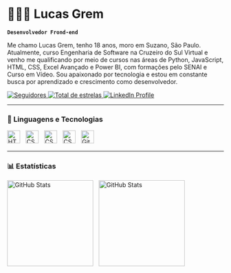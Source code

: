 # 🧑🏻‍💻 Lucas Grem

**`Desenvolvedor Frond-end`**

Me chamo Lucas Grem, tenho 18 anos, moro em Suzano, São Paulo. Atualmente, curso Engenharia de Software na Cruzeiro do Sul Virtual e venho me qualificando por meio de cursos nas áreas de Python, JavaScript, HTML, CSS, Excel Avançado e Power BI, com formações pelo SENAI e Curso em Vídeo. Sou apaixonado por tecnologia e estou em constante busca por aprendizado e crescimento como desenvolvedor.

<p align="left">
    <a href="https://github.com/LucasGrem?tab=followers">
        <img 
            alt="Seguidores" 
            title="Me siga no GitHub" 
            src="https://custom-icon-badges.demolab.com/github/followers/LucasGrem?color=236ad3&labelColor=1155ba&style=for-the-badge&logo=github&label=Seguidores&logoColor=white"
        />
    </a>
        <a href="https://github.com/LucasGrem?tab=repositories&sort=stargazers" target="_blank">
        <img 
            alt="Total de estrelas" 
            title="Total de estrelas GitHub" 
            src="https://custom-icon-badges.demolab.com/github/stars/LucasGrem?color=236ad3&style=for-the-badge&labelColor=1155ba&logo=star&label=estrelas"
        />
    <a href="https://www.linkedin.com/in/lucas-grem-762413345/">
        <img 
        alt="LinkedIn Profile" 
        title="Conecte-se comigo no LinkedIn"
            src="https://custom-icon-badges.demolab.com/badge/LinkedIn-Perfil-0A66C2?logo=linke&logoColor=236ad3&style=for-the-badge&labelColor=white"
        />
    </a>
</p>

---


### 🤖 Linguagens e Tecnologias

<img 
    align="left" 
    alt="HTML"
    title="HTML" 
    width="30px" 
    style="padding-right: 10px;" 
    src="https://cdn.jsdelivr.net/gh/devicons/devicon@latest/icons/html5/html5-original.svg" 
/>

<img 
    align="left" 
    alt="CSS"
    title="CSS" 
    width="30px" 
    style="padding-right: 10px;"
    src="https://cdn.jsdelivr.net/gh/devicons/devicon@latest/icons/css3/css3-original.svg"
/>

<img 
    align="left" 
    alt="CSS"
    title="CSS" 
    width="30px" 
    style="padding-right: 10px;"
    src="https://cdn.jsdelivr.net/gh/devicons/devicon@latest/icons/python/python-original.svg"
/>

<img 
    align="left" 
    alt="CSS"
    title="CSS" 
    width="30px" 
    style="padding-right: 10px;"
    src="https://cdn.jsdelivr.net/gh/devicons/devicon@latest/icons/javascript/javascript-original.svg"
/>

<img 
    align="left" 
    alt="Git" 
    title="Git"
    width="30px" 
    style="padding-right: 10px;" 
    src="https://cdn.jsdelivr.net/gh/devicons/devicon@latest/icons/git/git-original.svg" 
/>

<br/>
<br/>

---

### 📊 Estatísticas

<img 
    align="left" 
    alt="GitHub Stats" 
    height="200" 
    style="padding-right: 10px;" 
    src="https://github-readme-stats.vercel.app/api?username=LucasGrem&show_icons=true&theme=cobalt&incluide_all_commits=true&locale=pt-br" 
/>

<img 
      align="left" 
      alt="GitHub Stats" 
      height="200"
      src="https://github-readme-stats.vercel.app/api/top-langs/?username=LucasGrem&theme=cobalt&layout=compact&custom_title=Tecnologias&langs_count=9" 
  />
